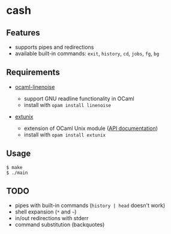 # cash

## Features

* supports pipes and redirections
* available built-in commands: `exit`, `history`, `cd`, `jobs`, `fg`, `bg`

## Requirements

* [ocaml-linenoise](https://github.com/fxfactorial/ocaml-linenoise)
    * support GNU readline functionality in OCaml
    * install with `opam install linenoise`

* [extunix](https://github.com/ygrek/extunix)
    * extension of OCaml Unix module ([API documentation](http://ygrek.org.ua/p/ocaml-extunix/api/ExtUnixSpecific.html))
    * install with `opam install extunix`

## Usage

    $ make
    $ ./main

## TODO

* pipes with built-in commands (`history | head` doesn't work)
* shell expansion (`*` and `~`)
* in/out redirections with stderr
* command substitution (backquotes)

